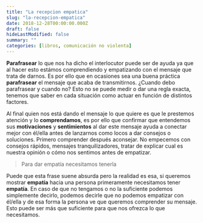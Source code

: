 ```yaml
---
title: "La recepcion empatica"
slug: "la-recepcion-empatica"
date: 2018-12-28T00:00:00.000Z
draft: false
hideLastModified: false
summary: ""
categories: [libros, comunicación no violenta]
---
```


  __Parafrasear__ lo que nos ha dicho el interlocutor puede ser de ayuda ya que
  al hacer esto estámos comprendiendo y empatizando con el mensaje que trata de
  darnos. Es por ello que en ocasiones sea una buena práctica __parafrasear__ el
  mensaje que acaba de transmitirnos. ¿Cuando debo parafrasear y cuando no? Esto
  no se puede medir o dar una regla exacta, tenemos que saber en cada situación
  como actuar en función de distintos factores.


  Al final quien nos está dando el mensaje lo que quiere es que le prestemos
  atención y lo __comprendamos__, es por ello que confirmar que entendemos sus
  __motivaciones__ y __sentimientos__ al dar este mensaje ayuda a conectar mejor
  con él/ella antes de lanzarnos como locos a dar consejos o soluciones. Primero
  comprender después aconsejar. No empecemos con consejos rápidos, mensajes
  tranquilizadores, tratar de explicar cual es nuestra opinión o cómo nos
  sentimos antes de empatizar.


  > Para dar empatía necesitamos tenerla


  Puede que esta frase suene absurda pero la realidad es esa, si queremos
  mostrar __empatía__ hacia una persona primeramente necesitamos tener
  __empatía__. En caso de que no tengamos o no la suficiente podemos simplemente
  decirlo, podemos decirle que no podemos empatizar con él/ella y de esa forma
  la persona ve que queremos comprender su mensaje. Esto puede ser más que
  suficiente para que nos ofrezca lo que necesitamos.

